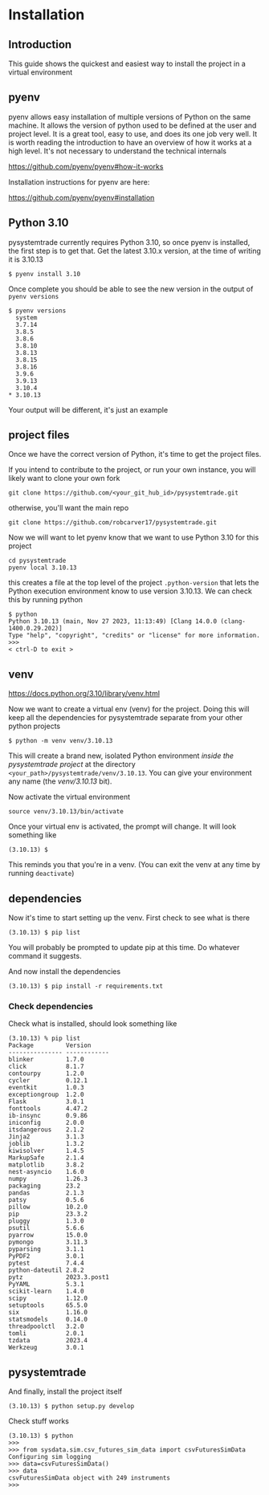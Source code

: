 # Installation

## Introduction

This guide shows the quickest and easiest way to install the project in a virtual environment


## pyenv

pyenv allows easy installation of multiple versions of Python on the same machine. It allows the version of python used to be defined at the user and project level. It is a great tool, easy to use, and does its one job very well. It is worth reading the introduction to have an overview of how it works at a high level. It's not necessary to understand the technical internals 

https://github.com/pyenv/pyenv#how-it-works

Installation instructions for pyenv are here:

https://github.com/pyenv/pyenv#installation

## Python 3.10

pysystemtrade currently requires Python 3.10, so once pyenv is installed, the first step is to get that. Get the latest 3.10.x version, at the time of writing it is 3.10.13

```
$ pyenv install 3.10
```

Once complete you should be able to see the new version in the output of `pyenv versions`

```
$ pyenv versions
  system
  3.7.14
  3.8.5
  3.8.6
  3.8.10
  3.8.13
  3.8.15
  3.8.16
  3.9.6
  3.9.13
  3.10.4
* 3.10.13
```

Your output will be different, it's just an example


## project files

Once we have the correct version of Python, it's time to get the project files. 

If you intend to contribute to the project, or run your own instance, you will likely want to clone your own fork

```
git clone https://github.com/<your_git_hub_id>/pysystemtrade.git
```

otherwise, you'll want the main repo

```
git clone https://github.com/robcarver17/pysystemtrade.git
```

Now we will want to let pyenv know that we want to use Python 3.10 for this project

```
cd pysystemtrade
pyenv local 3.10.13
```

this creates a file at the top level of the project `.python-version` that lets the Python execution environment know to use version 3.10.13. We can check this by running python

```
$ python
Python 3.10.13 (main, Nov 27 2023, 11:13:49) [Clang 14.0.0 (clang-1400.0.29.202)]
Type "help", "copyright", "credits" or "license" for more information.
>>> 
< ctrl-D to exit >
```

## venv

https://docs.python.org/3.10/library/venv.html

Now we want to create a virtual env (venv) for the project. Doing this will keep all the dependencies for pysystemtrade separate from your other python projects

```
$ python -m venv venv/3.10.13
```

This will create a brand new, isolated Python environment *inside the pysystemtrade project* at the directory
`<your_path>/pysystemtrade/venv/3.10.13`. You can give your environment any name (the *venv/3.10.13* bit).

Now activate the virtual environment

```
source venv/3.10.13/bin/activate
```

Once your virtual env is activated, the prompt will change. It will look something like 

```
(3.10.13) $
```
This reminds you that you're in a venv. (You can exit the venv at any time by running `deactivate`)


## dependencies

Now it's time to start setting up the venv. First check to see what is there 

```
(3.10.13) $ pip list
```

You will probably be prompted to update pip at this time. Do whatever command it suggests.

And now install the dependencies

```
(3.10.13) $ pip install -r requirements.txt
```

### Check dependencies

Check what is installed, should look something like

```
(3.10.13) % pip list
Package         Version
--------------- ------------
blinker         1.7.0
click           8.1.7
contourpy       1.2.0
cycler          0.12.1
eventkit        1.0.3
exceptiongroup  1.2.0
Flask           3.0.1
fonttools       4.47.2
ib-insync       0.9.86
iniconfig       2.0.0
itsdangerous    2.1.2
Jinja2          3.1.3
joblib          1.3.2
kiwisolver      1.4.5
MarkupSafe      2.1.4
matplotlib      3.8.2
nest-asyncio    1.6.0
numpy           1.26.3
packaging       23.2
pandas          2.1.3
patsy           0.5.6
pillow          10.2.0
pip             23.3.2
pluggy          1.3.0
psutil          5.6.6
pyarrow         15.0.0
pymongo         3.11.3
pyparsing       3.1.1
PyPDF2          3.0.1
pytest          7.4.4
python-dateutil 2.8.2
pytz            2023.3.post1
PyYAML          5.3.1
scikit-learn    1.4.0
scipy           1.12.0
setuptools      65.5.0
six             1.16.0
statsmodels     0.14.0
threadpoolctl   3.2.0
tomli           2.0.1
tzdata          2023.4
Werkzeug        3.0.1
```

## pysystemtrade

And finally, install the project itself

```
(3.10.13) $ python setup.py develop
```

Check stuff works

```
(3.10.13) $ python
>>>
>>> from sysdata.sim.csv_futures_sim_data import csvFuturesSimData
Configuring sim logging
>>> data=csvFuturesSimData()
>>> data
csvFuturesSimData object with 249 instruments
>>> 
```
